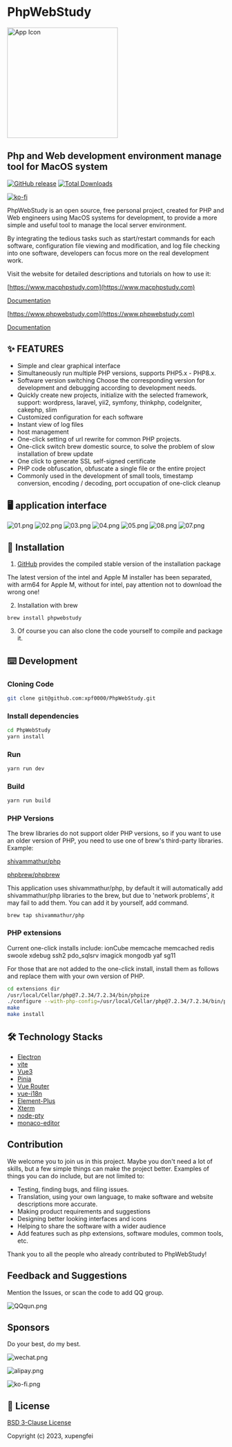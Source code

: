 # PhpWebStudy

<img src="http://mbimage.ybvips.com/electron/phpwebstudy/screenshots/512x512.png" width="256" alt="App Icon" />

## Php and Web development environment manage tool for MacOS system

[![GitHub release](https://img.shields.io/github/release/xpf0000/PhpWebStudy.svg)](https://github.com/xpf0000/PhpWebStudy/releases)  [![Total Downloads](https://img.shields.io/github/downloads/xpf0000/PhpWebStudy/total.svg)](https://github.com/xpf0000/PhpWebStudy/releases)

[![ko-fi](https://ko-fi.com/img/githubbutton_sm.svg)](https://ko-fi.com/R5R2OJXTM)

PhpWebStudy is an open source, free personal project, created for PHP and Web engineers using MacOS systems for development, to provide a more simple and useful tool to manage the local server environment.

By integrating the tedious tasks such as start/restart commands for each software, configuration file viewing and modification, and log file checking into one software, developers can focus more on the real development work.

Visit the website for detailed descriptions and tutorials on how to use it:

[https://www.macphpstudy.com](https://www.macphpstudy.com)

[Documentation](https://www.macphpstudy.com/help-0-1.html)

[https://www.phpwebstudy.com](https://www.phpwebstudy.com)

[Documentation](https://www.phpwebstudy.com/help-0-1.html)

## ✨ FEATURES

- Simple and clear graphical interface
- Simultaneously run multiple PHP versions, supports PHP5.x - PHP8.x.
- Software version switching Choose the corresponding version for development and debugging according to development needs.
- Quickly create new projects, initialize with the selected framework, support: wordpress, laravel, yii2, symfony, thinkphp, codeIgniter, cakephp, slim
- Customized configuration for each software
- Instant view of log files
- host management
- One-click setting of url rewrite for common PHP projects.
- One-click switch brew domestic source, to solve the problem of slow installation of brew update
- One click to generate SSL self-signed certificate
- PHP code obfuscation, obfuscate a single file or the entire project
- Commonly used in the development of small tools, timestamp conversion, encoding / decoding, port occupation of one-click cleanup

## 🖥 application interface

![01.png](https://www.macphpstudy.com/image/index/main.png)
![02.png](https://www.macphpstudy.com/image/index/screen3.png)
![03.png](https://www.macphpstudy.com/image/index/screen4.png)
![04.png](https://www.macphpstudy.com/image/index/screen5.png)
![05.png](https://www.macphpstudy.com/image/index/screen6.png)
![08.png](https://www.macphpstudy.com/image/index/screen7.png)
![07.png](https://www.macphpstudy.com/image/index/screen8.png)

## 💽 Installation

1. [GitHub](https://github.com/xpf0000/PhpWebStudy/releases) provides the compiled stable version of the installation package

The latest version of the intel and Apple M installer has been separated, with arm64 for Apple M, without for intel, pay attention not to download the wrong one!

2. Installation with brew

```
brew install phpwebstudy
```

3. Of course you can also clone the code yourself to compile and package it.

## ⌨️ Development

### Cloning Code

```bash
git clone git@github.com:xpf0000/PhpWebStudy.git
```

### Install dependencies

```bash
cd PhpWebStudy
yarn install
```

### Run

```bash
yarn run dev
```

### Build

```bash
yarn run build
```

### PHP Versions

The brew libraries do not support older PHP versions, so if you want to use an older version of PHP, you need to use one of brew's third-party libraries.
Example:

[shivammathur/php](https://github.com/shivammathur/homebrew-php)

[phpbrew/phpbrew](https://github.com/phpbrew/phpbrew)

This application uses shivammathur/php, by default it will automatically add shivammathur/php libraries to the brew, but due to 'network problems', it may fail to add them.
You can add it by yourself, add command.

```
brew tap shivammathur/php
```

### PHP extensions

Current one-click installs include: ionCube memcache memcached redis swoole xdebug ssh2 pdo_sqlsrv imagick mongodb yaf sg11

For those that are not added to the one-click install, install them as follows and replace them with your own version of PHP.

```bash
cd extensions dir
/usr/local/Cellar/php@7.2.34/7.2.34/bin/phpize
./configure --with-php-config=/usr/local/Cellar/php@7.2.34/7.2.34/bin/php-config
make
make install
```


## 🛠 Technology Stacks

- [Electron](https://electronjs.org/)
- [vite](https://vitejs.dev/)
- [Vue3](https://v3.vuejs.org/)
- [Pinia](https://pinia.vuejs.org/)
- [Vue Router](https://router.vuejs.org/)
- [vue-i18n](https://github.com/intlify/vue-i18n-next)
- [Element-Plus](https://element-plus.org/en-US/)
- [Xterm](https://xtermjs.org)
- [node-pty](https://github.com/microsoft/node-pty)
- [monaco-editor](https://github.com/microsoft/monaco-editor)

## Contribution

We welcome you to join us in this project. Maybe you don't need a lot of skills, but a few simple things can make the project better.
Examples of things you can do include, but are not limited to:
- Testing, finding bugs, and filing issues.
- Translation, using your own language, to make software and website descriptions more accurate.
- Making product requirements and suggestions
- Designing better looking interfaces and icons
- Helping to share the software with a wider audience
- Add features such as php extensions, software modules, common tools, etc.

Thank you to all the people who already contributed to PhpWebStudy!

## Feedback and Suggestions

Mention the Issues, or scan the code to add QQ group.

![QQqun.png](https://www.macphpstudy.com/image/index/qrcode0@2x.png)

## Sponsors

Do your best, do my best.

![wechat.png](https://www.macphpstudy.com/image/index/qrcode1@2x.png)

![alipay.png](https://www.macphpstudy.com/image/index/qrcode2@2x.png)

![ko-fi.png](https://www.macphpstudy.com/image/index/qrcode3@2x.png)

## 📜 License

[BSD 3-Clause License](https://github.com/xpf0000/PhpWebStudy/blob/master/LICENSE)

Copyright (c) 2023, xupengfei
